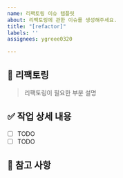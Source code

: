 ```yaml
---
name: 리팩토링 이슈 템플릿
about: 리팩토링에 관한 이슈를 생성해주세요.
title: "[refactor]"
labels: ''
assignees: ygreee0320

---
```


## 🔨 리팩토링
> 리팩토링이 필요한 부분 설명

## ✅ 작업 상세 내용
- [ ] TODO
- [ ] TODO

## 💬 참고 사항
